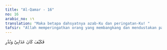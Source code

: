 ```yaml
---
title: "Al-Qamar - 16"
no: 16
arabic_no: ١٦
translation: "Maka betapa dahsyatnya azab-Ku dan peringatan-Ku! "
tafsir: "Allah memperingatkan orang yang membangkang dan mendustakan para rasul serta tidak mengambil iktibar terhadap dahsyatnya siksaan Tuhan dan ancaman-ancamannya yang ditujukan kepada orang-orang yang tidak mengindahkan seruan para rasul"
---
```

فَكَيْفَ كَانَ عَذَابِيْ وَنُذُرِ 